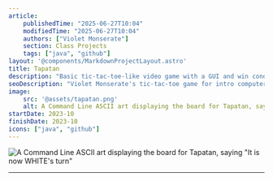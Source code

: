 ```yaml
---
article: 
    publishedTime: "2025-06-27T10:04"
    modifiedTime: "2025-06-27T10:04"
    authors: ["Violet Monserate"]
    section: Class Projects
    tags: ["java", "github"]
layout: '@components/MarkdownProjectLayout.astro'
title: Tapatan
description: "Basic tic-tac-toe-like video game with a GUI and win conditions"
seoDescription: "Violet Monserate's tic-tac-toe game for intro computer science course at University of Washington in Java"
image:
    src: '@assets/tapatan.png'
    alt: A Command Line ASCII art displaying the board for Tapatan, saying "It is now WHITE's turn"
startDate: 2023-10
finishDate: 2023-10
icons: ["java", "github"]
---
```


![A Command Line ASCII art displaying the board for Tapatan, saying "It is now WHITE's turn"](@assets/tapatan.png) 

---